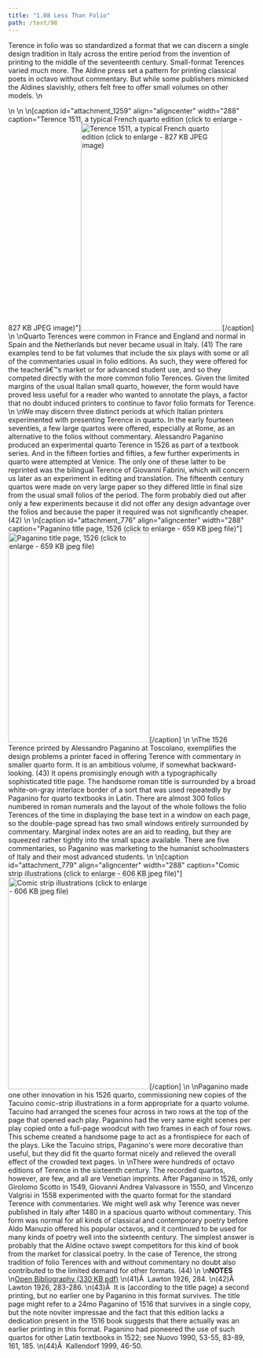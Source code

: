 ```yaml
---
title: "1.08 Less Than Folio"
path: /text/98
---
```

Terence in folio was so standardized a format that we can discern a single design tradition in Italy across the entire period from the invention of printing to the middle of the seventeenth century. Small-format Terences varied much more. The Aldine press set a pattern for printing classical poets in octavo without commentary. But while some publishers mimicked the Aldines slavishly, others felt free to offer small volumes on other models.\n<p style="text-align: center;"></p>\n\n\n[caption id="attachment_1259" align="aligncenter" width="288" caption="Terence 1511, a typical French quarto edition (click to enlarge - 827 KB JPEG image)"]<a rel="pop-up" href="http://www.humanismforsale.org/text/images_full/1.00_Chapter_One/HFS_099.01.jpg"><img class="size-full wp-image-1259 " title="HFS_099.01-thumb" src="http://www.humanismforsale.org/text/wp-content/uploads/2008/09/HFS_099.01-thumb.jpg" alt="Terence 1511, a typical French quarto edition (click to enlarge - 827 KB JPEG image)" width="288" height="421" /></a>[/caption]\n\nQuarto Terences were common in France and England and normal in Spain and the Netherlands but never became usual in Italy. (41) The rare examples tend to be fat volumes that include the six plays with some or all of the commentaries usual in folio editions. As such, they were offered for the teacherâ€™s market or for advanced student use, and so they competed directly with the more common folio Terences. Given the limited margins of the usual Italian small quarto, however, the form would have proved less useful for a reader who wanted to annotate the plays, a factor that no doubt induced printers to continue to favor folio formats for Terence.\n\nWe may discern three distinct periods at which Italian printers experimented with presenting Terence in quarto. In the early fourteen seventies, a few large quartos were offered, especially at Rome, as an alternative to the folios without commentary. Alessandro Paganino produced an experimental quarto Terence in 1526 as part of a textbook series. And in the fifteen forties and fifties, a few further experiments in quarto were attempted at Venice. The only one of these latter to be reprinted was the bilingual Terence of Giovanni Fabrini, which will concern us later as an experiment in editing and translation. The fifteenth century quartos were made on very large paper so they differed little in final size from the usual small folios of the period. The form probably died out after only a few experiments because it did not offer any design advantage over the folios and because the paper it required was not significantly cheaper. (42)\n\n[caption id="attachment_776" align="aligncenter" width="288" caption="Paganino title page, 1526 (click to enlarge - 659 KB jpeg file)"]<a rel="pop-up" href="http://www.humanismforsale.org/text/images_full/1.00_Chapter_One/Wing-ZP-535.P12,-Pub.-Terentii-Afri-Comoediae-in-sua-metra-restitutae,-t.p.jpg"><img class="size-full wp-image-776" title="wing-zp-535p12-pub-terentii-afri-comoediae-in-sua-metra-restitutae-tp-thumb" src="http://www.humanismforsale.org/text/wp-content/uploads/2008/11/wing-zp-535p12-pub-terentii-afri-comoediae-in-sua-metra-restitutae-tp-thumb.jpg" alt="Paganino title page, 1526 (click to enlarge - 659 KB jpeg file)" width="288" height="426" /></a>[/caption]\n\nThe 1526 Terence printed by Alessandro Paganino at Toscolano, exemplifies the design problems a printer faced in offering Terence with commentary in smaller quarto form. It is an ambitious volume, if somewhat backward-looking. (43) It opens promisingly enough with a typographically sophisticated title page. The handsome roman title is surrounded by a broad white-on-gray interlace border of a sort that was used repeatedly by Paganino for quarto textbooks in Latin. There are almost 300 folios numbered in roman numerals and the layout of the whole follows the folio Terences of the time in displaying the base text in a window on each page, so the double-page spread has two small windows entirely surrounded by commentary. Marginal index notes are an aid to reading, but they are squeezed rather tightly into the small space available. There are five commentaries, so Paganino was marketing to the humanist schoolmasters of Italy and their most advanced students.\n\n[caption id="attachment_779" align="aligncenter" width="288" caption="Comic strip illustrations (click to enlarge - 606 KB jpeg file)"]<a rel="pop-up" href="http://www.humanismforsale.org/text/images_full/1.00_Chapter_One/Wing-ZP-535.P12,-Pub.-Terentii-Afri-Comoediae-in-sua-metra-restitutae,-folio.144v-145r.jpg"><img class="size-full wp-image-779" title="wing-zp-535p12-pub-terentii-afri-comoediae-in-sua-metra-restitutae-folio144v-thumb" src="http://www.humanismforsale.org/text/wp-content/uploads/2008/11/wing-zp-535p12-pub-terentii-afri-comoediae-in-sua-metra-restitutae-folio144v-thumb.jpg" alt="Comic strip illustrations (click to enlarge - 606 KB jpeg file)" width="288" height="430" /></a>[/caption]\n\nPaganino made one other innovation in his 1526 quarto, commissioning new copies of the Tacuino comic-strip illustrations in a form appropriate for a quarto volume. Tacuino had arranged the scenes four across in two rows at the top of the page that opened each play. Paganino had the very same eight scenes per play copied onto a full-page woodcut with two frames in each of four rows. This scheme created a handsome page to act as a frontispiece for each of the plays. Like the Tacuino strips, Paganino's were more decorative than useful, but they did fit the quarto format nicely and relieved the overall effect of the crowded text pages.\n\nThere were hundreds of octavo editions of Terence in the sixteenth century. The recorded quartos, however, are few, and all are Venetian imprints. After Paganino in 1526, only Girolomo Scotto in 1549, Giovanni Andrea Valvassore in 1550, and Vincenzo Valgrisi in 1558 experimented with the quarto format for the standard Terence with commentaries. We might well ask why Terence was never published in Italy after 1480 in a spacious quarto without commentary. This form was normal for all kinds of classical and contemporary poetry before Aldo Manuzio offered his popular octavos, and it continued to be used for many kinds of poetry well into the sixteenth century. The simplest answer is probably that the Aldine octavo swept competitors for this kind of book from the market for classical poetry. In the case of Terence, the strong tradition of folio Terences with and without commentary no doubt also contributed to the limited demand for other formats. (44)\n\n<strong>NOTES</strong>\n<a href="http://www.humanismforsale.org/bibliography.pdf" target="new">Open Bibliography (330 KB pdf)</a>\n(41)Â  Lawton 1926, 284.\n(42)Â  Lawton 1926, 283-286.\n(43)Â  It is (according to the title page) a second printing, but no earlier one by Paganino in this format survives. The title page might refer to a 24mo Paganino of 1516 that survives in a single copy, but the note noviter impressae and the fact that this edition lacks a dedication present in the 1516 book suggests that there actually was an earlier printing in this format. Paganino had pioneered the use of such quartos for other Latin textbooks in 1522; see Nuovo 1990, 53-55, 83-89, 161, 185.\n(44)Â  Kallendorf 1999, 46-50.

